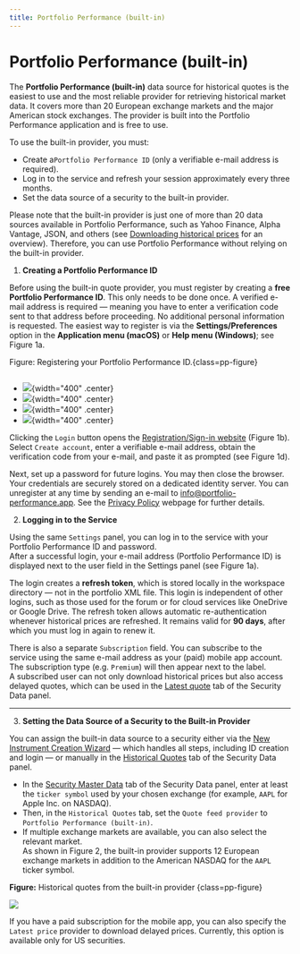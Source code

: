 ```yaml
---
title: Portfolio Performance (built-in)
---
```

# Portfolio Performance (built-in)

The **Portfolio Performance (built-in)** data source for historical quotes is the easiest to use and the most reliable provider for retrieving historical market data. It covers more than 20 European exchange markets and the major American stock exchanges. The provider is built into the Portfolio Performance application and is free to use.  

To use the built-in provider, you must:

- Create a`Portfolio Performance ID` (only a verifiable e-mail address is required).  
- Log in to the service and refresh your session approximately every three months.  
- Set the data source of a security to the built-in provider.  

Please note that the built-in provider is just one of more than 20 data sources available in Portfolio Performance, such as Yahoo Finance, Alpha Vantage, JSON, and others (see [Downloading historical prices](./index.md) for an overview). Therefore, you can use Portfolio Performance without relying on the built-in provider.

1. **Creating a Portfolio Performance ID**

Before using the built-in quote provider, you must register by creating a **free Portfolio Performance ID**. This only needs to be done once. A verified e-mail address is required — meaning you have to enter a verification code sent to that address before proceeding. No additional personal information is requested. The easiest way to register is via the **Settings/Preferences** option in the **Application menu (macOS)** or **Help menu (Windows)**; see Figure 1a.  

Figure: Registering your Portfolio Performance ID.{class=pp-figure}

![]()
<div class="grid cards" markdown>

- ![](images/settings-api-keys.png){width="400" .center}
- ![](images/built-in-sign-in.png){width="400" .center}
- ![](images/built-in-create-account.png){width="400" .center}
- ![](images/built-in-verify-email.png){width="400" .center}

</div>

Clicking the `Login` button opens the [Registration/Sign-in website](https://accounts.portfolio-performance.info/sign-in) (Figure 1b). Select `Create account`, enter a verifiable e-mail address, obtain the verification code from your e-mail, and paste it as prompted (see Figure 1d).  

Next, set up a password for future logins. You may then close the browser. Your credentials are securely stored on a dedicated identity server. You can unregister at any time by sending an e-mail to [info@portfolio-performance.app](mailto:info@portfolio-performance.app). See the [Privacy Policy](https://www.portfolio-performance.app/privacy-policy) webpage for further details.


2. **Logging in to the Service**

Using the same `Settings` panel, you can log in to the service with your Portfolio Performance ID and password.  
After a successful login, your e-mail address (Portfolio Performance ID) is displayed next to the user field in the Settings panel (see Figure 1a).

The login creates a **refresh token**, which is stored locally in the workspace directory — not in the portfolio XML file.  This login is independent of other logins, such as those used for the forum or for cloud services like OneDrive or Google Drive. The refresh token allows automatic re-authentication whenever historical prices are refreshed. It remains valid for **90 days**, after which you must log in again to renew it.

There is also a separate `Subscription` field. You can subscribe to the service using the same e-mail address as your (paid) mobile app account. The subscription type (e.g. `Premium`) will then appear next to the label.  
A subscribed user can not only download historical prices but also access delayed quotes, which can be used in the [Latest quote](../../reference/file/new.md#latest-quote) tab of the Security Data panel.

---

3. **Setting the Data Source of a Security to the Built-in Provider**

You can assign the built-in data source to a security either via the [New Instrument Creation Wizard](../../getting-started/adding-securities.md) — which handles all steps, including ID creation and login — or manually in the [Historical Quotes](../../reference/file/new.md#historical-quotes) tab of the Security Data panel.

- In the [Security Master Data](../../reference/file/new.md#security-master-data) tab of the Security Data panel, enter at least the `ticker symbol` used by your chosen exchange (for example, `AAPL` for Apple Inc. on NASDAQ).  
- Then, in the `Historical Quotes` tab, set the `Quote feed provider` to `Portfolio Performance (built-in)`.  
- If multiple exchange markets are available, you can also select the relevant market.  
  As shown in Figure 2, the built-in provider supports 12 European exchange markets in addition to the American NASDAQ for the `AAPL` ticker symbol.  

**Figure:** Historical quotes from the built-in provider {class=pp-figure}  

![](images/built-in-historical-quotes-aapl.png)

If you have a paid subscription for the mobile app, you can also specify the `Latest price` provider to download delayed prices. Currently, this option is available only for US securities.